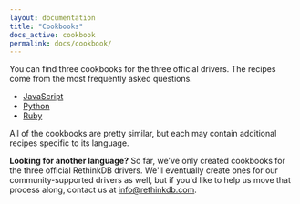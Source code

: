 ```yaml
---
layout: documentation
title: "Cookbooks"
docs_active: cookbook
permalink: docs/cookbook/
---
```

You can find three cookbooks for the three official drivers. The recipes come from the most
frequently asked questions.

- [JavaScript](/docs/cookbook/javascript/)
- [Python](/docs/cookbook/python/)
- [Ruby](/docs/cookbook/ruby/)

All of the cookbooks are pretty similar, but each may contain additional recipes specific to its language.

__Looking for another language?__
So far, we've only created cookbooks for the three official RethinkDB drivers.
We'll eventually create ones for our community-supported drivers as well, but
if you'd like to help us move that process along, contact us at <a
href="mailto:info@rethinkdb.com">info@rethinkdb.com</a>.
